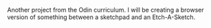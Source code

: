 Another project from the Odin curriculum. I will be creating a browser version of something between a sketchpad and an Etch-A-Sketch.